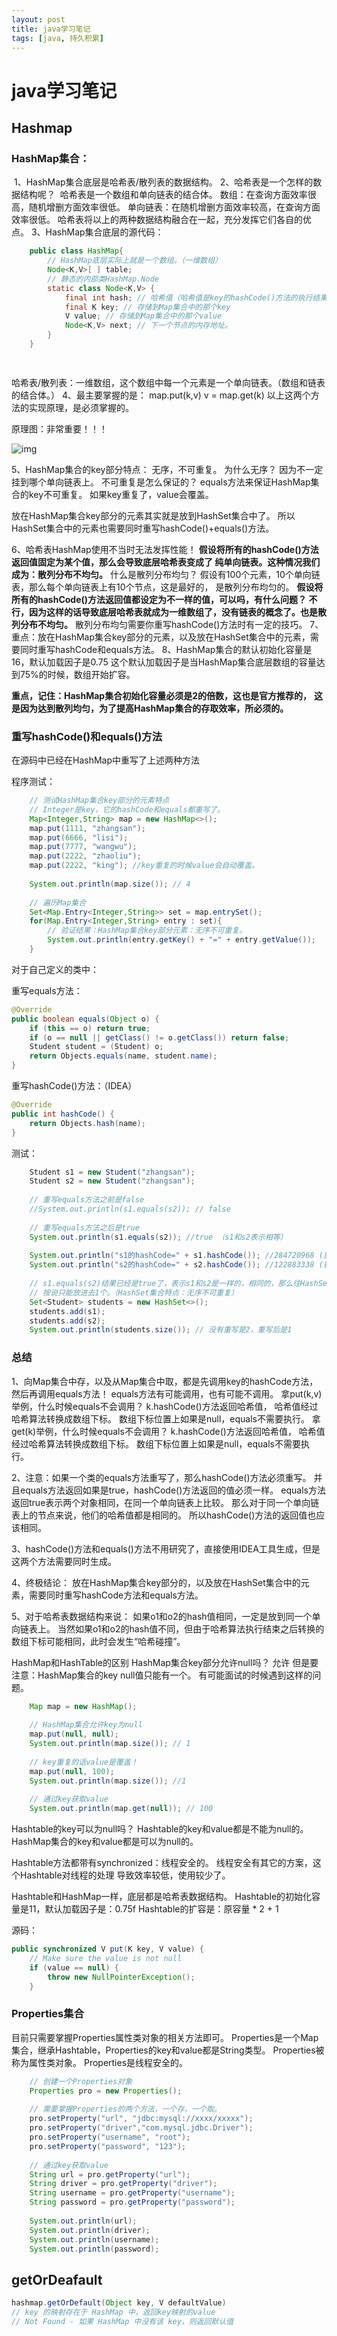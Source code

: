 ```yaml
---
layout: post
title: java学习笔记
tags: [java, 持久积累]
---
```


# java学习笔记

## Hashmap

### HashMap集合：
​    1、HashMap集合底层是哈希表/散列表的数据结构。
​    2、哈希表是一个怎样的数据结构呢？
​        哈希表是一个数组和单向链表的结合体。
​        数组：在查询方面效率很高，随机增删方面效率很低。
​        单向链表：在随机增删方面效率较高，在查询方面效率很低。
​        哈希表将以上的两种数据结构融合在一起，充分发挥它们各自的优点。
​    3、HashMap集合底层的源代码：

```java
    public class HashMap{
        // HashMap底层实际上就是一个数组。（一维数组）
        Node<K,V>[ ] table;
        // 静态的内部类HashMap.Node
        static class Node<K,V> {
            final int hash; // 哈希值（哈希值是key的hashCode()方法的执行结果。hash值通过哈希函数/算法，可以转换存储成数组的下标。）
            final K key; // 存储到Map集合中的那个key
            V value; // 存储到Map集合中的那个value
            Node<K,V> next; // 下一个节点的内存地址。
        }
    }

    
```

 哈希表/散列表：一维数组，这个数组中每一个元素是一个单向链表。（数组和链表的结合体。）
4、最主要掌握的是：
    map.put(k,v)
    v = map.get(k)
    以上这两个方法的实现原理，是必须掌握的。

原理图：非常重要！！！ 

![img](https://img-blog.csdnimg.cn/32e4d06b6df24f7f920e3ce3d993ea56.png?x-oss-process=image/watermark,type_d3F5LXplbmhlaQ,shadow_50,text_Q1NETiBAQmVyZ2xpbmc0NTA=,size_20,color_FFFFFF,t_70,g_se,x_16)

5、HashMap集合的key部分特点：
    无序，不可重复。
    为什么无序？ 因为不一定挂到哪个单向链表上。
    不可重复是怎么保证的？ equals方法来保证HashMap集合的key不可重复。
    如果key重复了，value会覆盖。

放在HashMap集合key部分的元素其实就是放到HashSet集合中了。
所以HashSet集合中的元素也需要同时重写hashCode()+equals()方法。

6、哈希表HashMap使用不当时无法发挥性能！
    **假设将所有的hashCode()方法返回值固定为某个值，那么会导致底层哈希表变成了
    纯单向链表。这种情况我们成为：散列分布不均匀。**
    什么是散列分布均匀？
    假设有100个元素，10个单向链表，那么每个单向链表上有10个节点，这是最好的，
    是散列分布均匀的。
    **假设将所有的hashCode()方法返回值都设定为不一样的值，可以吗，有什么问题？
    不行，因为这样的话导致底层哈希表就成为一维数组了，没有链表的概念了。也是散列分布不均匀。**
    散列分布均匀需要你重写hashCode()方法时有一定的技巧。
7、重点：放在HashMap集合key部分的元素，以及放在HashSet集合中的元素，需要同时重写hashCode和equals方法。
8、HashMap集合的默认初始化容量是16，默认加载因子是0.75
    这个默认加载因子是当HashMap集合底层数组的容量达到75%的时候，数组开始扩容。

**重点，记住：HashMap集合初始化容量必须是2的倍数，这也是官方推荐的，**
**这是因为达到散列均匀，为了提高HashMap集合的存取效率，所必须的。**

###  重写hashCode()和equals()方法
 在源码中已经在HashMap中重写了上述两种方法

程序测试：

```java
    // 测试HashMap集合key部分的元素特点
    // Integer是key，它的hashCode和equals都重写了。
    Map<Integer,String> map = new HashMap<>();
    map.put(1111, "zhangsan");
    map.put(6666, "lisi");
    map.put(7777, "wangwu");
    map.put(2222, "zhaoliu");
    map.put(2222, "king"); //key重复的时候value会自动覆盖。
 
    System.out.println(map.size()); // 4
 
    // 遍历Map集合
    Set<Map.Entry<Integer,String>> set = map.entrySet();
    for(Map.Entry<Integer,String> entry : set){
        // 验证结果：HashMap集合key部分元素：无序不可重复。
        System.out.println(entry.getKey() + "=" + entry.getValue());
    }
```
对于自己定义的类中：

重写equals方法：

```java
@Override
public boolean equals(Object o) {
    if (this == o) return true;
    if (o == null || getClass() != o.getClass()) return false;
    Student student = (Student) o;
    return Objects.equals(name, student.name);
}
```
 重写hashCode()方法：（IDEA）

```java
@Override
public int hashCode() {
    return Objects.hash(name);
}
```
测试：

```java
    Student s1 = new Student("zhangsan");
    Student s2 = new Student("zhangsan");
 
    // 重写equals方法之前是false
    //System.out.println(s1.equals(s2)); // false
 
    // 重写equals方法之后是true
    System.out.println(s1.equals(s2)); //true （s1和s2表示相等）
 
    System.out.println("s1的hashCode=" + s1.hashCode()); //284720968 (重写hashCode之后-1432604525)
    System.out.println("s2的hashCode=" + s2.hashCode()); //122883338 (重写hashCode之后-1432604525)
 
    // s1.equals(s2)结果已经是true了，表示s1和s2是一样的，相同的，那么往HashSet集合中放的话，
    // 按说只能放进去1个。（HashSet集合特点：无序不可重复）
    Set<Student> students = new HashSet<>();
    students.add(s1);
    students.add(s2);
    System.out.println(students.size()); // 没有重写是2，重写后是1
```

### 总结
1、向Map集合中存，以及从Map集合中取，都是先调用key的hashCode方法，然后再调用equals方法！
equals方法有可能调用，也有可能不调用。
    拿put(k,v)举例，什么时候equals不会调用？
        k.hashCode()方法返回哈希值，
        哈希值经过哈希算法转换成数组下标。
        数组下标位置上如果是null，equals不需要执行。
    拿get(k)举例，什么时候equals不会调用？
        k.hashCode()方法返回哈希值，
        哈希值经过哈希算法转换成数组下标。
        数组下标位置上如果是null，equals不需要执行。

2、注意：如果一个类的equals方法重写了，那么hashCode()方法必须重写。
并且equals方法返回如果是true，hashCode()方法返回的值必须一样。
    equals方法返回true表示两个对象相同，在同一个单向链表上比较。
    那么对于同一个单向链表上的节点来说，他们的哈希值都是相同的。
    所以hashCode()方法的返回值也应该相同。

3、hashCode()方法和equals()方法不用研究了，直接使用IDEA工具生成，但是这两个方法需要同时生成。

4、终极结论：
    放在HashMap集合key部分的，以及放在HashSet集合中的元素，需要同时重写hashCode方法和equals方法。

5、对于哈希表数据结构来说：
    如果o1和o2的hash值相同，一定是放到同一个单向链表上。
    当然如果o1和o2的hash值不同，但由于哈希算法执行结束之后转换的数组下标可能相同，此时会发生“哈希碰撞”。

HashMap和HashTable的区别
HashMap集合key部分允许null吗？
    允许
    但是要注意：HashMap集合的key null值只能有一个。
    有可能面试的时候遇到这样的问题。

```java
    Map map = new HashMap();
 
    // HashMap集合允许key为null
    map.put(null, null);
    System.out.println(map.size()); // 1
 
    // key重复的话value是覆盖！
    map.put(null, 100);
    System.out.println(map.size()); //1
 
    // 通过key获取value
    System.out.println(map.get(null)); // 100
```
Hashtable的key可以为null吗？
    Hashtable的key和value都是不能为null的。
    HashMap集合的key和value都是可以为null的。

Hashtable方法都带有synchronized：线程安全的。
线程安全有其它的方案，这个Hashtable对线程的处理
导致效率较低，使用较少了。

Hashtable和HashMap一样，底层都是哈希表数据结构。
Hashtable的初始化容量是11，默认加载因子是：0.75f
Hashtable的扩容是：原容量 * 2 + 1

 源码：

~~~java
public synchronized V put(K key, V value) {
    // Make sure the value is not null
    if (value == null) {
        throw new NullPointerException();
    }
~~~

### Properties集合
目前只需要掌握Properties属性类对象的相关方法即可。
Properties是一个Map集合，继承Hashtable，Properties的key和value都是String类型。
Properties被称为属性类对象。
Properties是线程安全的。

```java
    // 创建一个Properties对象
    Properties pro = new Properties();
 
    // 需要掌握Properties的两个方法，一个存，一个取。
    pro.setProperty("url", "jdbc:mysql://xxxx/xxxxx");
    pro.setProperty("driver","com.mysql.jdbc.Driver");
    pro.setProperty("username", "root");
    pro.setProperty("password", "123");
 
    // 通过key获取value
    String url = pro.getProperty("url");
    String driver = pro.getProperty("driver");
    String username = pro.getProperty("username");
    String password = pro.getProperty("password");
 
    System.out.println(url);
    System.out.println(driver);
    System.out.println(username);
    System.out.println(password);
```

## getOrDeafault

```java
hashmap.getOrDefault(Object key, V defaultValue)
// key 的映射存在于 HashMap 中，返回key映射的value
// Not Found - 如果 HashMap 中没有该 key，则返回默认值
```


